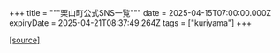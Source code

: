 +++
title = """栗山町公式SNS一覧"""
date = 2025-04-15T07:00:00.000Z
expiryDate = 2025-04-21T08:37:49.264Z
tags = ["kuriyama"]
+++


[[source]](https://www.town.kuriyama.hokkaido.jp/soshiki/28/8954.html)
